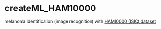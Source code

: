 # createML_HAM10000
melanoma identification (image recognition) with [HAM10000 (ISIC) dataset](https://www.isic-archive.com/#!/topWithHeader/onlyHeaderTop/gallery)
